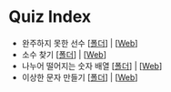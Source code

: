 # Quiz Index

   - 완주하지 못한 선수 [[폴더](1_Programmers/Quiz1)] | [[Web](https://programmers.co.kr/learn/courses/30/lessons/42576)]
   - 소수 찾기 [[폴더](1_Programmers/Quiz2)] | [[Web](https://programmers.co.kr/learn/courses/30/lessons/12921)]
   - 나누어 떨어지는 숫자 배열 [[폴더](1_Programmers/Quiz3)] | [[Web](https://programmers.co.kr/learn/courses/30/lessons/12910)]
   - 이상한 문자 만들기 [[폴더](1_Programmers/Quiz4)] | [[Web](https://programmers.co.kr/learn/courses/30/lessons/12930)]
